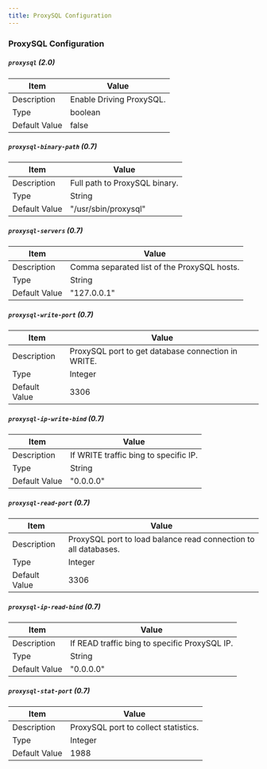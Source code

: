 ```yaml
---
title: ProxySQL Configuration
---
```


### ProxySQL Configuration

##### `proxysql` (2.0)

| Item | Value |
| ---- | ----- |
| Description | Enable Driving ProxySQL. |
| Type | boolean |
| Default Value | false |  

##### `proxysql-binary-path` (0.7)

| Item | Value |
| ---- | ----- |
| Description | Full path to ProxySQL binary. |
| Type | String |
| Default Value | "/usr/sbin/proxysql" |  

##### `proxysql-servers` (0.7)

| Item | Value |
| ---- | ----- |
| Description | Comma separated list of the ProxySQL hosts. |
| Type | String |
| Default Value | "127.0.0.1" |  

##### `proxysql-write-port` (0.7)

| Item | Value |
| ---- | ----- |
| Description | ProxySQL port to get database connection in WRITE. |
| Type | Integer |
| Default Value | 3306 |  

##### `proxysql-ip-write-bind` (0.7)

| Item | Value |
| ---- | ----- |
| Description | If WRITE traffic bing to specific IP. |
| Type | String |
| Default Value | "0.0.0.0" |  

##### `proxysql-read-port` (0.7)

| Item | Value |
| ---- | ----- |
| Description | ProxySQL port to load balance read connection to all databases. |
| Type | Integer |
| Default Value | 3306 |  

##### `proxysql-ip-read-bind` (0.7)

| Item | Value |
| ---- | ----- |
| Description |  If READ traffic bing to specific ProxySQL IP. |
| Type | String |
| Default Value | "0.0.0.0" |  

##### `proxysql-stat-port` (0.7)

| Item | Value |
| ---- | ----- |
| Description | ProxySQL port to collect statistics.  |
| Type | Integer |
| Default Value | 1988 |  
